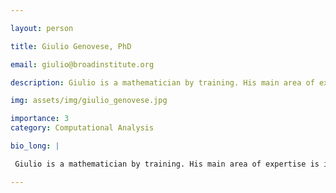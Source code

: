 ```yaml
---

layout: person

title: Giulio Genovese, PhD

email: giulio@broadinstitute.org

description: Giulio is a mathematician by training. His main area of expertise is in models to detect mosaic chromosomal alterations. Giulio has experience in computer languages and statistical languages such as ...

img: assets/img/giulio_genovese.jpg

importance: 3
category: Computational Analysis

bio_long: |

 Giulio is a mathematician by training. His main area of expertise is in models to detect mosaic chromosomal alterations. Giulio has experience in computer languages and statistical languages such as C, R, and python. Giulio is experienced in the analysis of genome-wide genotype array data and next-generation DNA sequencing data. His main scientific goal is to develop statistical models to allow himself and other researchers to analyze large datasets generated in medical genetics, from complex diseases to cancer.

---
```


